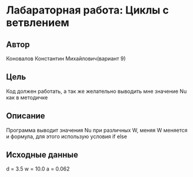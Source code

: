 # Лабараторная работа: Циклы с ветвлением 
## Автор
Коновалов Константин Михайлович(вариант 9)
## Цель
Код должен работать, а так же желательно выводить мне значение Nu как в методичке
## Описание
Программа выводит значения Nu при различных W, меняя W меняется и формула, для этого  использую условия if else
## Исходные данные
d = 3.5
w = 10.0
a = 0.062
